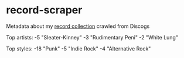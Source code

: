 # record-scraper

Metadata about my [record collection](http://www.discogs.com/user/tripofmice/collection) crawled from Discogs

Top artists:
-5 "Sleater-Kinney"
-3 "Rudimentary Peni"
-2 "White Lung"

Top styles:
-18 "Punk"
-5 "Indie Rock"
-4 "Alternative Rock"

